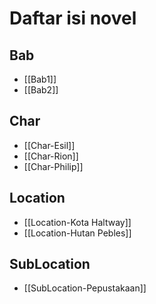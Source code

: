 # Daftar isi novel

## Bab
- [[Bab1]]
- [[Bab2]]

## Char
- [[Char-Esil]]
- [[Char-Rion]]
- [[Char-Philip]]

## Location
- [[Location-Kota Haltway]]
- [[Location-Hutan Pebles]]

## SubLocation
- [[SubLocation-Pepustakaan]]